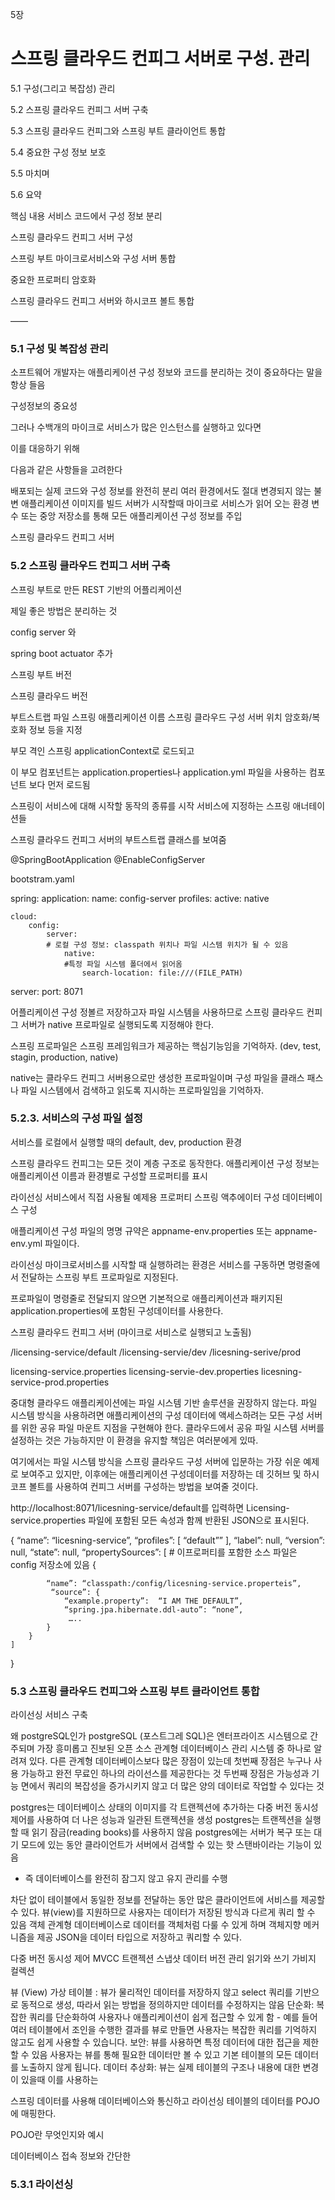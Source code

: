 

5장

# 스프링 클라우드  컨피그 서버로 구성. 관리


5.1 구성(그리고 복잡성) 관리

5.2 스프링 클라우드 컨피그 서버 구축

5.3 스프링 클라우드 컨피그와 스프링 부트 클라이언트 통합

5.4 중요한 구성 정보 보호

5.5 마치며

5.6 요약


핵심 내용
서비스 코드에서 구성 정보 분리

스프링 클라우드 컨피그 서버 구성

스프링 부트 마이크로서비스와 구성 서버 통합

중요한 프로퍼티 암호화

스프링 클라우드 컨피그 서버와 하시코프 볼트 통합


——


### 5.1 구성 및 복잡성 관리

소프트웨어 개발자는 애플리케이션 구성 정보와 코드를 분리하는 것이 중요하다는 말을 항상 들음

구성정보의 중요성

그러나 수백개의 마이크로 서비스가 많은 인스턴스를 실행하고 있다면

이를 대응하기 위해

다음과 같은 사항들을 고려한다

배포되는 실제 코드와 구성 정보를 완전히 분리
여러 환경에서도 절대 변경되지 않는 불변 애플리케이션 이미지를 빌드
서버가 시작할때 마이크로 서비스가 읽어 오는 환경 변수 또는 중앙 저장소를 통해 모든 애플리케이션 구성 정보를 주입





스프링 클라우드 컨피그 서버




### 5.2 스프링 클라우드 컨피그 서버 구축

스프링 부트로 만든 REST 기반의 어플리케이션

제일 좋은 방법은 분리하는 것

config server 와

spring boot actuator 추가


스프링 부트 버전

스프링 클라우드 버전


부트스트랩 파일
스프링 애플리케이션 이름
스프링 클라우드 구성 서버 위치
암호화/복호화 정보 등을 지정

부모 격인 스프링 applicationContext로 로드되고

이 부모 컴포넌트는 application.properties나 application.yml
파일을 사용하는 컴포넌트 보다 먼저 로드됨


스프링이 서비스에 대해 시작할 동작의 종류를 시작 서비스에 지정하는 스프링 애너테이션들

스프링 클라우드 컨피그 서버의 부트스트랩 클래스를 보여줌


@SpringBootApplication
@EnableConfigServer



bootstram.yaml

spring:
application:
name: config-server
profiles:
active: native

	cloud:
		config:
			server:
			# 로컬 구성 정보: classpath 위치나 파일 시스템 위치가 될 수 있음
				native:
				#특정 파일 시스템 폴더에서 읽어옴
					search-location: file:///(FILE_PATH)

server:
port: 8071



어플리케이션 구성 정볼르 저장하고자 파일 시스템을
사용하므로 스프링 클라우드 컨피그 서버가 native 프로파일로
실행되도록 지정해야 한다.

스프링 프로파일은 스프링 프레임워크가 제공하는 핵심기능임을 기억하자.
(dev, test, stagin, production, native)

native는 클라우드 컨피그 서버용으로만 생성한 프로파일이며
구성 파일을 클래스 패스나 파일 시스템에서 검색하고 읽도록
지시하는 프로파일임을 기억하자.


### 5.2.3. 서비스의 구성 파일 설정

서비스를 로컬에서 실행할 때의 default, dev, production 환경

스프링 클라우드 컨피그는 모든 것이 계층 구조로 동작한다.
애플리케이션 구성 정보는 애플리케이션 이름과 환경별로 구성할 프로퍼티를 표시

라이선싱 서비스에서 직접 사용될 예제용 프로퍼티
스프링 액추에이터 구성
데이터베이스 구성


애플리케이션 구성 파일의 명명 규약은 appname-env.properties
또는 appname-env.yml 파일이다.

라이선싱 마이크로서비스를 시작할 때 실행하려는 환경은 서비스를 구동하면
명령줄에서 전달하는 스프링 부트 프로파일로 지정된다.

프로파일이 명령줄로 전달되지 않으면 기본적으로
애플리케이션과 패키지된 application.properties에 포함된 구성데이터를 사용한다.


스프링 클라우드 컨피그 서버
(마이크로 서비스로 실행되고 노출됨)

/licensing-service/default
/licensing-servie/dev
/licesning-serive/prod

licensing-service.properties
licensing-servie-dev.properties
licesning-service-prod.properties


중대형 클라우드 애플리케이션에는 파일 시스템 기반 솔루션을
권장하지 않는다.
파일 시스템 방식을 사용하려면 애플리케이션의 구성 데이터에
액세스하려는 모든 구성 서버를 위한 공유 파일 마운트 지점을 구현해야 한다.
클라우드에서 공유 파일 시스템 서버를 설정하는 것은 가능하지만
이 환경을 유지할 책임은 여러분에게 있따.

여기에서는 파일 시스템 방식을 스프링 클라우드 구성 서버에 입문하는
가장 쉬운 예제로 보여주고 있지만, 이후에는 애플리케이션 구성데이터를
저장하는 데 깃허브 및 하시코프 볼트를 사용하여 컨피그 서버를
구성하는 방법을 보여줄 것이다.


http://localhost:8071/licesning-service/default를 입력하면
Licensing-service.properties 파일에 포함된 모든 속성과 함께 반환된 JSON으로 표시된다.

{
“name”: “licesning-service”,
“profiles”: [
“default””
],
“label”: null,
“version”: null,
“state”: null,
“propertySources”: [ # 이프로퍼티를 포함한 소스 파일은 config 저장소에 있음
{

			“name”: “classpath:/config/licesning-service.properteis”,
			 “source”: {
				“example.property”:  “I AM THE DEFAULT”,			
				“spring.jpa.hibernate.ddl-auto”: “none”,
				 …..
			}
		}
	]
}


### 5.3 스프링 클라우드 컨피그와 스프링 부트 클라이언트 통합
라이선싱 서비스 구축

왜 postgreSQL인가
postgreSQL (포스트그레 SQL)은 엔터프라이즈 시스템으로 간주되며
가장 흥미롭고 진보된 오픈 소스 관계형 데이터베이스 관리 시스템 중 하나로 알려져 있다.
다른 관계형 데이터베이스보다 많은 장점이 있는데
첫번째 장점은 누구나 사용 가능하고 완전 무료인 하나의 라이선스를 제공한다는 것
두번째 장점은 가능성과 기능 면에서 쿼리의 복잡성을 증가시키지 않고 더 많은 양의 데이터로 작업할 수 있다는 것

postgres는 데이터베이스 상태의 이미지를 각 트랜젝션에 추가하는 다중 버전 동시성 제어를 사용하여 더 나은 성능과 일관된 트랜젝션을 생성
postgres는 트랜젝션을 실행할 때 읽기 잠금(reading books)를 사용하지 않음
postgres에는 서버가 복구 또는 대기 모드에 있는 동안 클라이언트가 서버에서 검색할 수 있는 핫 스탠바이라는 기능이 있음
-	즉 데이터베이스를 완전히 잠그지 않고 유지 관리를 수행



차단 없이 테이블에서 동일한 정보를 전달하는 동안 많은 클라이언트에 서비스를 제공할 수 있다.
뷰(view)를 지원하므로 사용자는 데이터가 저장된 방식과 다르게 쿼리 할 수 있음
객체 관계형 데이터베이스로 데이터를 객체처럼 다룰 수 있게 하며 객체지향 메커니즘을 제공
JSON을 데이터 타입으로 저장하고 쿼리할 수 있다.


다중 버전 동시성 제어 MVCC
트랜젝션 스냅샷
데이터 버전 관리
읽기와 쓰기
가비지 컬렉션

뷰 (View)
가상 테이블 : 뷰가 물리적인 데이터를 저장하지 않고 select 쿼리를 기반으로 동적으로 생성, 따라서 읽는 방법을 정의하지만 데이터를 수정하지는 않음
단순화:  복잡한 쿼리를 단순화하여 사용자나 애플리케이션이 쉽게 접근할 수 있게 함 - 예를 들어 여러 테이블에서 조인을 수행한 결과를 뷰로 만들면 사용자는 복잡한 쿼리를 기억하지 않고도 쉽게 사용할 수 있습니다.
보안: 뷰를 사용하면 특정 데이터에 대한 접근을 제한할 수 있음 사용자는 뷰를 통해 필요한 데이터만 볼 수 있고 기본 테이블의 모든 데이터를 노출하지 않게 됩니다.
데이터 추상화: 뷰는 실제 테이블의 구조나 내용에 대한 변경이 있을때 이를 사용하는


스프링 데이터를 사용해 데이터베이스와 통신하고 라이선싱 테이블의 데이터를 POJO에 매핑한다.

POJO란 무엇인지와 예시


데이터베이스 접속 정보와 간단한


### 5.3.1 라이선싱
